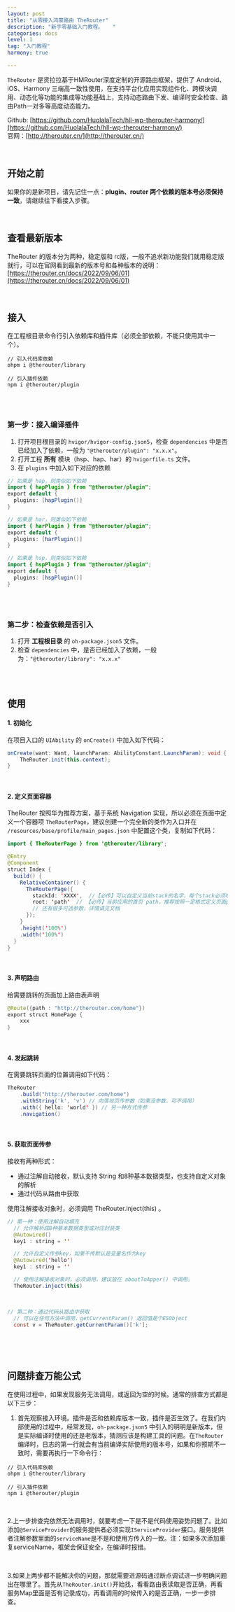 ```yaml
---
layout: post
title: "从零接入鸿蒙路由 TheRouter"
description: "新手零基础入门教程。   "
categories: docs  
level: 1
tag: "入门教程" 
harmony: true

---
```


`TheRouter` 是货拉拉基于HMRouter深度定制的开源路由框架，提供了 Android、iOS、Harmony 三端高一致性使用，在支持平台化应用实现组件化、跨模块调用、动态化等功能的集成等功能基础上，支持动态路由下发、编译时安全检查、路由Path一对多等高度动态能力。     

Github: [https://github.com/HuolalaTech/hll-wp-therouter-harmony/](https://github.com/HuolalaTech/hll-wp-therouter-harmony/)   
官网：[http://therouter.cn/](http://therouter.cn/)  

<br>

## 开始之前

如果你的是新项目，请先记住一点：**plugin、router 两个依赖的版本号必须保持一致**，请继续往下看接入步骤。   

<br>

## 查看最新版本

TheRouter 的版本分为两种，稳定版和 rc版，一般不追求新功能我们就用稳定版就行，可以在官网看到最新的版本号和各种版本的说明：[https://therouter.cn/docs/2022/09/06/01](https://therouter.cn/docs/2022/09/06/01)  

<br>

## 接入

在工程根目录命令行引入依赖库和插件库（必须全部依赖，不能只使用其中一个）。

```shell
// 引入代码库依赖
ohpm i @therouter/library   

// 引入插件依赖
npm i @therouter/plugin
```

<br><br>

### 第一步：接入编译插件

1. 打开项目根目录的 `hvigor/hvigor-config.json5`，检查 `dependencies` 中是否已经加入了依赖，一般为 `"@therouter/plugin": "x.x.x"`。
2.  打开工程 **所有** 模块（hsp、hap、har）的 `hvigorfile.ts` 文件。
3.  在 `plugins` 中加入如下对应的依赖    

```java
// 如果是 hap，则类似如下依赖
import { hapPlugin } from "@therouter/plugin";
export default {
  plugins: [hapPlugin()]
}

// 如果是 har，则类似如下依赖
import { harPlugin } from "@therouter/plugin";
export default {
  plugins: [harPlugin()]
}

// 如果是 hsp，则类似如下依赖
import { hspPlugin } from "@therouter/plugin";
export default {
  plugins: [hspPlugin()]
}
```

<br><br>

### 第二步：检查依赖是否引入  

1.   打开 **工程根目录** 的 `oh-package.json5` 文件。  
2.  检查 `dependencies` 中，是否已经加入了依赖，一般为：`"@therouter/library": "x.x.x"`  

<br><br>

## 使用

#### 1. 初始化

在项目入口的 `UIAbility` 的 `onCreate()` 中加入如下代码：

```java
onCreate(want: Want, launchParam: AbilityConstant.LaunchParam): void {
    TheRouter.init(this.context);
}
```

<br>

#### 2. 定义页面容器

TheRouter 按照华为推荐方案，基于系统 Navigation 实现，所以必须在页面中定义一个容器项 `TheRouterPage`，建议创建一个完全新的类作为入口并在 `/resources/base/profile/main_pages.json` 中配置这个类，复制如下代码：

```java
import { TheRouterPage } from '@therouter/library';

@Entry
@Component
struct Index {
  build() {
    RelativeContainer() {
      TheRouterPage({
        stackId: 'XXXX',  //【必传】可以自定义当前stack的名字，每个stack必须唯一
        root: 'path'  // 【必传】当前应用的首页 path，推荐按照一定格式定义页面path
		// 还有很多可选参数，详情请见文档
      });
    }
    .height('100%')
    .width('100%')
  }
}
```

<br>

#### 3. 声明路由

给需要跳转的页面加上路由表声明

```java
@Route({path : "http://therouter.com/home"})
export struct HomePage {
	xxx
}
```

<br>

#### 4. 发起跳转

在需要跳转页面的位置调用如下代码：  

```java
TheRouter
	.build("http://therouter.com/home")  
	.withString('k', 'v') // 向落地页传参数（如果没参数，可不调用）
	.with({ hello: 'world' }) // 另一种方式传参
	.navigation()
```

<br>

#### 5. 获取页面传参

接收有两种形式：  

- 通过注解自动接收，默认支持 String 和8种基本数据类型，也支持自定义对象的解析
- 通过代码从路由中获取

使用注解接收对象时，必须调用 TheRouter.inject(this) 。  

```java
// 第一种：使用注解自动填充
  // 允许解析成8种基本数据类型或对应封装类
  @Autowired()
  key1 : string = ''

  // 允许自定义传参key，如果不传默认是变量名作为key
  @Autowired('hello')
  key1 : string = ''

  // 使用注解接收对象时，必须调用，建议放在 aboutToApper() 中调用。
  TheRouter.inject(this)
  
  
  
// 第二种：通过代码从路由中获取
  // 可以在任何方法中调用，getCurrentParam() 返回值是个ESObject
  const v = TheRouter.getCurrentParam()['k'];   
  
```


<br><br>

## 问题排查万能公式  

在使用过程中，如果发现服务无法调用，或返回为空的时候。通常的排查方式都是以下三步：   

1. 首先观察接入环境。插件是否和依赖库版本一致，插件是否生效了。在我们内部使用的过程中，经常发现，`oh-package.json5` 中引入的明明是新版本，但是实际编译时使用的还是老版本，猜测应该是构建工具的问题。在`TheRouter`编译时，日志的第一行就会有当前编译实际使用的版本号，如果和你预期不一致时，需要再执行一下命令行：

```shell
// 引入代码库依赖
ohpm i @therouter/library   

// 引入插件依赖
npm i @therouter/plugin
```

<br>

2.上一步排查完依然无法调用时，就要考虑一下是不是代码使用姿势问题了。比如添加`@ServiceProvider`的服务提供者必须实现`IServiceProvider`接口。服务提供者注解参数里面的`serviceName`是不是和使用方传入的一致。注：如果多次添加重复serviceName，框架会保证安全，在编译时报错。    

<br>

3.如果上两步都不能解决你的问题，那就需要进源码通过断点调试进一步明确问题出在哪里了。首先从`TheRouter.init()`开始找，看看路由表读取是否正确，再看服务Map里面是否有记录成功，再看调用的时候传入的是否正确，一步一步排查。   

